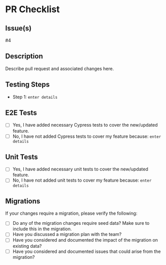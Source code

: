 # PR Checklist

## Issue(s)
<!-- Link the associated issue(s) or Epic(s) by typing "#" followed by the issue number  -->
#4

## Description
<!-- Please describe your pull request and associated changes. -->
Describe pull request and associated changes here.


## Testing Steps
<!-- Please include detailed testing steps to ensure proper coverage of any known edge cases. -->
- Step 1: `enter details`

## E2E Tests

- [ ] Yes, I have added necessary Cypress tests to cover the new/updated feature.
- [ ] No, I have not added Cypress tests to cover my feature because: `enter details`

## Unit Tests
<!-- This applies to functions or other areas which maintain logic -->
- [ ] Yes, I have added necessary unit tests to cover the new/updated feature.
- [ ] No, I have not added unit tests to cover my feature because: `enter details`

## Migrations

If your changes require a migration, please verify the following:

- [ ] Do any of the migration changes require seed data? Make sure to include this in the migration.
- [ ] Have you discussed a migration plan with the team?
- [ ] Have you considered and documented the impact of the migration on existing data?
- [ ] Have you considered and documented issues that could arise from the migration?
